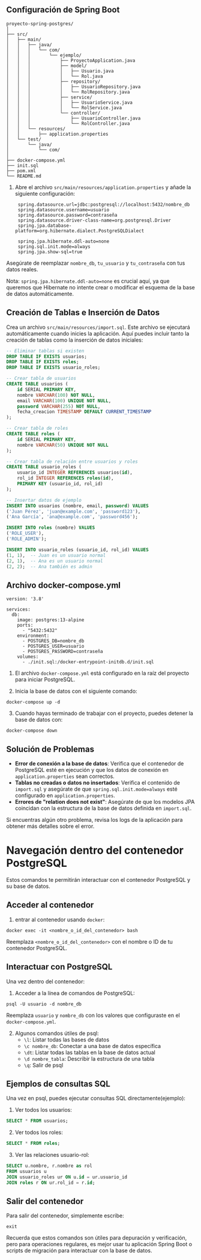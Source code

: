 ## Configuración de Spring Boot
```
proyecto-spring-postgres/
│
├── src/
│   ├── main/
│   │   ├── java/
│   │   │   └── com/
│   │   │       └── ejemplo/
│   │   │           ├── ProyectoApplication.java
│   │   │           ├── model/
│   │   │           │   ├── Usuario.java
│   │   │           │   └── Rol.java
│   │   │           ├── repository/
│   │   │           │   ├── UsuarioRepository.java
│   │   │           │   └── RolRepository.java
│   │   │           ├── service/
│   │   │           │   ├── UsuarioService.java
│   │   │           │   └── RolService.java
│   │   │           └── controller/
│   │   │               ├── UsuarioController.java
│   │   │               └── RolController.java
│   │   └── resources/
│   │       ├── application.properties
│   └── test/
│       └── java/
│           └── com/
│               
├── docker-compose.yml
├── init.sql
├── pom.xml
└── README.md
```


1. Abre el archivo `src/main/resources/application.properties` y añade la siguiente configuración:

   ```properties
    spring.datasource.url=jdbc:postgresql://localhost:5432/nombre_db
    spring.datasource.username=usuario
    spring.datasource.password=contraseña
    spring.datasource.driver-class-name=org.postgresql.Driver
    spring.jpa.database-platform=org.hibernate.dialect.PostgreSQLDialect

    spring.jpa.hibernate.ddl-auto=none
    spring.sql.init.mode=always
    spring.jpa.show-sql=true
   ```

Asegúrate de reemplazar `nombre_db`, `tu_usuario` y `tu_contraseña` con tus datos reales.

Nota: `spring.jpa.hibernate.ddl-auto=none` es crucial aquí, ya que queremos que Hibernate no intente crear o modificar el esquema de la base de datos automáticamente.


## Creación de Tablas e Inserción de Datos

Crea un archivo `src/main/resources/import.sql`. Este archivo se ejecutará automáticamente cuando inicies la aplicación. Aquí puedes incluir tanto la creación de tablas como la inserción de datos iniciales:

```sql
-- Eliminar tablas si existen
DROP TABLE IF EXISTS usuarios;
DROP TABLE IF EXISTS roles;
DROP TABLE IF EXISTS usuario_roles;

-- Crear tabla de usuarios
CREATE TABLE usuarios (
    id SERIAL PRIMARY KEY,
    nombre VARCHAR(100) NOT NULL,
    email VARCHAR(100) UNIQUE NOT NULL,
    password VARCHAR(255) NOT NULL,
    fecha_creacion TIMESTAMP DEFAULT CURRENT_TIMESTAMP
);

-- Crear tabla de roles
CREATE TABLE roles (
    id SERIAL PRIMARY KEY,
    nombre VARCHAR(50) UNIQUE NOT NULL
);

-- Crear tabla de relación entre usuarios y roles
CREATE TABLE usuario_roles (
    usuario_id INTEGER REFERENCES usuarios(id),
    rol_id INTEGER REFERENCES roles(id),
    PRIMARY KEY (usuario_id, rol_id)
);

-- Insertar datos de ejemplo
INSERT INTO usuarios (nombre, email, password) VALUES 
('Juan Pérez', 'juan@example.com', 'password123'),
('Ana García', 'ana@example.com', 'password456');

INSERT INTO roles (nombre) VALUES 
('ROLE_USER'),
('ROLE_ADMIN');

INSERT INTO usuario_roles (usuario_id, rol_id) VALUES 
(1, 1),  -- Juan es un usuario normal
(2, 1),  -- Ana es un usuario normal
(2, 2);  -- Ana también es admin
```

## Archivo docker-compose.yml
```
version: '3.8'

services:
  db:
    image: postgres:13-alpine
    ports:
      - "5432:5432"
    environment:
      - POSTGRES_DB=nombre_db
      - POSTGRES_USER=usuario
      - POSTGRES_PASSWORD=contraseña
    volumes:
      - ./init.sql:/docker-entrypoint-initdb.d/init.sql
```

1. El archivo `docker-compose.yml` está configurado en la raíz del proyecto para iniciar PostgreSQL.

2. Inicia la base de datos con el siguiente comando:
```
docker-compose up -d
```
3. Cuando hayas terminado de trabajar con el proyecto, puedes detener la base de datos con:
```
docker-compose down
```

## Solución de Problemas

- **Error de conexión a la base de datos**: Verifica que el contenedor de PostgreSQL esté en ejecución y que los datos de conexión en `application.properties` sean correctos.
- **Tablas no creadas o datos no insertados**: Verifica el contenido de `import.sql` y asegúrate de que `spring.sql.init.mode=always` esté configurado en `application.properties`.
- **Errores de "relation does not exist"**: Asegúrate de que los modelos JPA coincidan con la estructura de la base de datos definida en `import.sql`.

Si encuentras algún otro problema, revisa los logs de la aplicación para obtener más detalles sobre el error.

# Navegación dentro del contenedor PostgreSQL

Estos comandos te permitirán interactuar con el contenedor PostgreSQL y su base de datos.

## Acceder al contenedor

1. entrar al contenedor usando `docker`:
```
docker exec -it <nombre_o_id_del_contenedor> bash
```
   Reemplaza `<nombre_o_id_del_contenedor>` con el nombre o ID de tu contenedor PostgreSQL.

## Interactuar con PostgreSQL

Una vez dentro del contenedor:

1. Acceder a la línea de comandos de PostgreSQL:
```
psql -U usuario -d nombre_db
```
   Reemplaza `usuario` y `nombre_db` con los valores que configuraste en el `docker-compose.yml`.

2. Algunos comandos útiles de psql:
   - `\l`: Listar todas las bases de datos
   - `\c nombre_db`: Conectar a una base de datos específica
   - `\dt`: Listar todas las tablas en la base de datos actual
   - `\d nombre_tabla`: Describir la estructura de una tabla
   - `\q`: Salir de psql

## Ejemplos de consultas SQL

Una vez en psql, puedes ejecutar consultas SQL directamente(ejemplo):

1. Ver todos los usuarios:
```sql
SELECT * FROM usuarios;
```

2. Ver todos los roles:
```sql
SELECT * FROM roles;
```

3. Ver las relaciones usuario-rol:
```sql
SELECT u.nombre, r.nombre as rol 
FROM usuarios u 
JOIN usuario_roles ur ON u.id = ur.usuario_id 
JOIN roles r ON ur.rol_id = r.id;
```

## Salir del contenedor

Para salir del contenedor, simplemente escribe:
```
exit
```

Recuerda que estos comandos son útiles para depuración y verificación, pero para operaciones regulares, es mejor usar tu aplicación Spring Boot o scripts de migración para interactuar con la base de datos.
